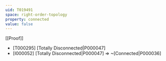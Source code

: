 ```yaml
---
uid: T019491
space: right-order-topology
property: connected
value: false
---
```

[[Proof]]

* [T000295] [Totally Disconnected|P000047]
* [I000052] [Totally Disconnected|P000047] => ~[Connected|P000036]

